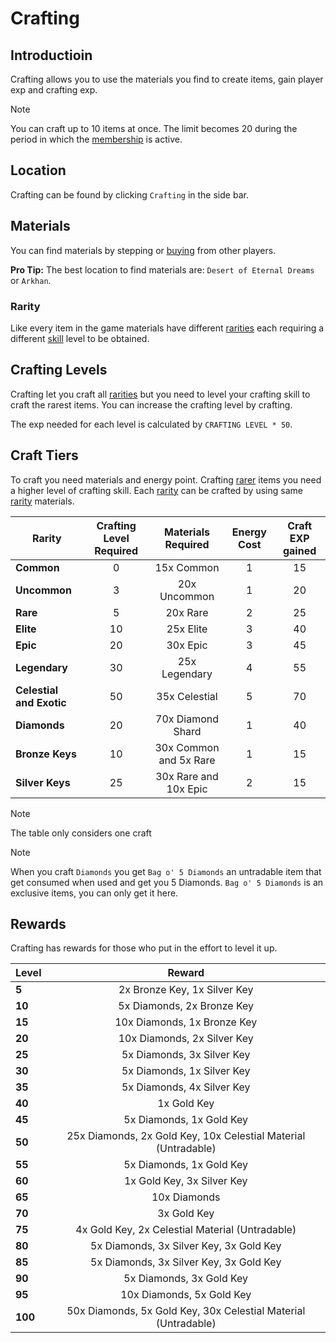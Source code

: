 # Crafting


## Introductioin

Crafting allows you to use the materials you find to create items, gain player exp and crafting exp.

> [!Note]
> You can craft up to 10 items at once.
> The limit becomes 20 during the period in which the [membership](/wiki/character/membership?same_window=true) is active.

## Location

Crafting can be found by clicking `Crafting` in the side bar.

## Materials

You can find materials by stepping or [buying](/wiki/economy-and-trading/player-market?same_window=true) from other players.

**Pro Tip:** The best location to find materials are: `Desert of Eternal Dreams` or `Arkhan`.

### Rarity

Like every item in the game materials have different [rarities](/wiki/items/rarities?same_window=true) each requiring a different [skill](/wiki/character/skills?same_window=true) level to be obtained.

## Crafting Levels

Crafting let you craft all [rarities](/wiki/items/rarities?same_window=true) but you need to level your crafting skill to craft the rarest items.
You can increase the crafting level by crafting.

The exp needed for each level is calculated by `CRAFTING LEVEL * 50`.


## Craft Tiers

To craft you need materials and energy point.
Crafting [rarer](/wiki/items/rarities?same_window=true) items you need a higher level of crafting skill.
Each [rarity](/wiki/items/rarities?same_window=true) can be crafted by using same [rarity](/wiki/items/rarities?same_window=true) materials.

| Rarity                   | Crafting Level Required  | Materials Required       | Energy Cost | Craft EXP gained |
|--------------------------| :----------------------: | :----------------------: |:----------: | :--------------: |
| **Common**               | 0                        | 15x Common               | 1           | 15               |
| **Uncommon**             | 3                        | 20x Uncommon             | 1           | 20               |
| **Rare**                 | 5                        | 20x Rare                 | 2           | 25               |
| **Elite**                | 10                       | 25x Elite                | 3           | 40               |
| **Epic**                 | 20                       | 30x Epic                 | 3           | 45               |
| **Legendary**            | 30                       | 25x Legendary            | 4           | 55               |
| **Celestial and Exotic** | 50                       | 35x Celestial            | 5           | 70               |
| **Diamonds**             | 20                       | 70x Diamond Shard        | 1           | 40               |
| **Bronze Keys**          | 10                       | 30x Common and 5x Rare   | 1           | 15               |
| **Silver Keys**          | 25                       | 30x Rare and 10x Epic    | 2           | 15               |

> [!Note]
> The table only considers one craft

> [!Note]
> When you craft `Diamonds` you get `Bag o' 5 Diamonds` an untradable item that get consumed when used and get you 5 Diamonds.
> `Bag o' 5 Diamonds` is an exclusive items, you can only get it here.



## Rewards

Crafting has rewards for those who put in the effort to level it up.

| Level     | Reward                                                         |
|-----------| :------------------------------------------------------------: |
| **5**     | 2x Bronze Key, 1x Silver Key                                   |
| **10**    | 5x Diamonds, 2x Bronze Key                                     |
| **15**    | 10x Diamonds, 1x Bronze Key                                    |
| **20**    | 10x Diamonds, 2x Silver Key                                    |
| **25**    | 5x Diamonds, 3x Silver Key                                     |
| **30**    | 5x Diamonds, 1x Silver Key                                     |
| **35**    | 5x Diamonds, 4x Silver Key                                     |
| **40**    | 1x Gold Key                                                    |
| **45**    | 5x Diamonds, 1x Gold Key                                       |
| **50**    | 25x Diamonds, 2x Gold Key, 10x Celestial Material (Untradable) |
| **55**    | 5x Diamonds, 1x Gold Key                                       |
| **60**    | 1x Gold Key, 3x Silver Key                                     |
| **65**    | 10x Diamonds                                                   |
| **70**    | 3x Gold Key                                                    |
| **75**    | 4x Gold Key, 2x Celestial Material (Untradable)                |
| **80**    | 5x Diamonds, 3x Silver Key, 3x Gold Key                        |
| **85**    | 5x Diamonds, 3x Silver Key, 3x Gold Key                        |
| **90**    | 5x Diamonds, 3x Gold Key                                       |
| **95**    | 10x Diamonds, 5x Gold Key                                      |
| **100**   | 50x Diamonds, 5x Gold Key, 30x Celestial Material (Untradable) |